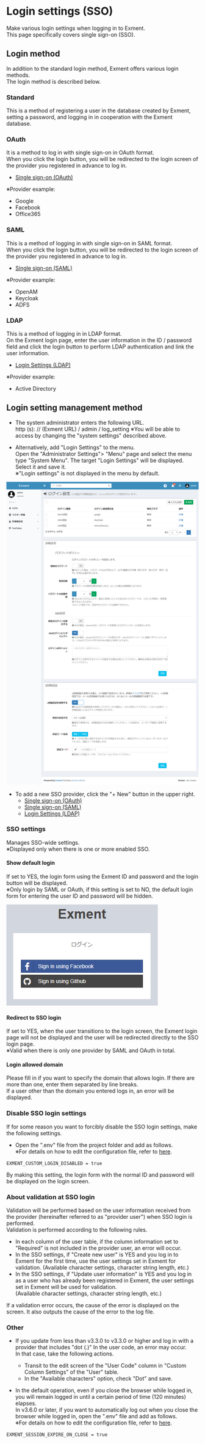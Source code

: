 # Login settings (SSO)
Make various login settings when logging in to Exment.  
This page specifically covers single sign-on (SSO).  

## Login method
In addition to the standard login method, Exment offers various login methods.  
The login method is described below.  

### Standard
This is a method of registering a user in the database created by Exment, setting a password, and logging in in cooperation with the Exment database.


### OAuth
It is a method to log in with single sign-on in OAuth format.  
When you click the login button, you will be redirected to the login screen of the provider you registered in advance to log in.

- [Single sign-on (OAuth)](/login_oauth)
  
※Provider example:

- Google
- Facebook
- Office365


### SAML
This is a method of logging in with single sign-on in SAML format.  
When you click the login button, you will be redirected to the login screen of the provider you registered in advance to log in.  
  
- [Single sign-on (SAML)](/login_saml)
  
※Provider example:

- OpenAM
- Keycloak
- ADFS


### LDAP
This is a method of logging in in LDAP format.  
On the Exment login page, enter the user information in the ID / password field and click the login button to perform LDAP authentication and link the user information.  
  
- [Login Settings (LDAP)](/login_ldap)
  
※Provider example:

- Active Directory


## Login setting management method

- The system administrator enters the following URL.  
http (s): // (Exment URL) / admin / log_setting
※You will be able to access by changing the "system settings" described above.  

- Alternatively, add "Login Settings" to the menu.  
Open the "Administrator Settings"> "Menu" page and select the menu type "System Menu". The target "Login Settings" will be displayed.  
Select it and save it.  
※"Login settings" is not displayed in the menu by default.  

![Login setting list](img/login/login_setting4.png)

- To add a new SSO provider, click the "+ New" button in the upper right.  
    - [Single sign-on (OAuth)](/login_oauth)
    - [Single sign-on (SAML)](/login_saml)
    - [Login Settings (LDAP)](/login_ldap)
  

### SSO settings
Manages SSO-wide settings.  
※Displayed only when there is one or more enabled SSO.  

#### Show default login
If set to YES, the login form using the Exment ID and password and the login button will be displayed.  
※Only login by SAML or OAuth, if this setting is set to NO, the default login form for entering the user ID and password will be hidden.  

![SSO login screen](img/quickstart/sso1.png)


#### Redirect to SSO login
If set to YES, when the user transitions to the login screen, the Exment login page will not be displayed and the user will be redirected directly to the SSO login page.  
※Valid when there is only one provider by SAML and OAuth in total.  

#### Login allowed domain
Please fill in if you want to specify the domain that allows login. If there are more than one, enter them separated by line breaks.  
If a user other than the domain you entered logs in, an error will be displayed.  



### Disable SSO login settings
If for some reason you want to forcibly disable the SSO login settings, make the following settings.  

- Open the ".env" file from the project folder and add as follows.  
※For details on how to edit the configuration file, refer to [here](/config).  

~~~
EXMENT_CUSTOM_LOGIN_DISABLED = true
~~~

By making this setting, the login form with the normal ID and password will be displayed on the login screen.  


### About validation at SSO login
Validation will be performed based on the user information received from the provider (hereinafter referred to as "provider user") when SSO login is performed.  
Validation is performed according to the following rules.  

- In each column of the user table, if the column information set to "Required" is not included in the provider user, an error will occur.  
- In the SSO settings, if "Create new user" is YES and you log in to Exment for the first time, use the user settings set in Exment for validation.   (Available character settings, character string length, etc.)
- In the SSO settings, if "Update user information" is YES and you log in as a user who has already been registered in Exment, the user settings set in Exment will be used for validation.  
 (Available character settings, character string length, etc.)  

If a validation error occurs, the cause of the error is displayed on the screen. It also outputs the cause of the error to the log file.  


### Other
- If you update from less than v3.3.0 to v3.3.0 or higher and log in with a provider that includes "dot (.)" In the user code, an error may occur.  
In that case, take the following actions.  
    - Transit to the edit screen of the "User Code" column in "Custom Column Settings" of the "User" table.   
    - In the "Available characters" option, check "Dot" and save.  


- In the default operation, even if you close the browser while logged in, you will remain logged in until a certain period of time (120 minutes) elapses.  
In v3.6.0 or later, if you want to automatically log out when you close the browser while logged in, open the ".env" file and add as follows.  
※For details on how to edit the configuration file, refer to [here](/config).  

~~~
EXMENT_SESSION_EXPIRE_ON_CLOSE = true
~~~